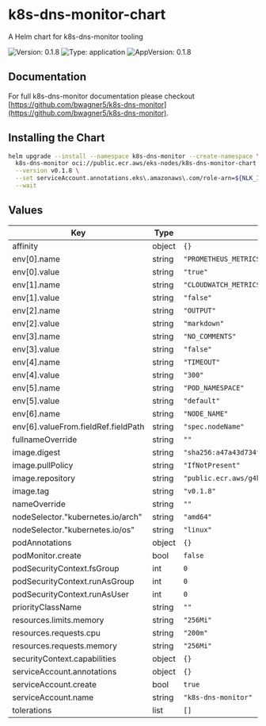 # k8s-dns-monitor-chart

A Helm chart for k8s-dns-monitor tooling

![Version: 0.1.8](https://img.shields.io/badge/Version-0.1.8-informational?style=flat-square) ![Type: application](https://img.shields.io/badge/Type-application-informational?style=flat-square) ![AppVersion: 0.1.8](https://img.shields.io/badge/AppVersion-0.1.8-informational?style=flat-square)

## Documentation

For full k8s-dns-monitor documentation please checkout [https://github.com/bwagner5/k8s-dns-monitor](https://github.com/bwagner5/k8s-dns-monitor).

## Installing the Chart

```bash
helm upgrade --install --namespace k8s-dns-monitor --create-namespace \
  k8s-dns-monitor oci://public.ecr.aws/eks-nodes/k8s-dns-monitor-chart \
  --version v0.1.8 \
  --set serviceAccount.annotations.eks\.amazonaws\.com/role-arn=${NLK_IAM_ROLE_ARN} \
  --wait
```

## Values

| Key | Type | Default | Description |
|-----|------|---------|-------------|
| affinity | object | `{}` |  |
| env[0].name | string | `"PROMETHEUS_METRICS"` |  |
| env[0].value | string | `"true"` |  |
| env[1].name | string | `"CLOUDWATCH_METRICS"` |  |
| env[1].value | string | `"false"` |  |
| env[2].name | string | `"OUTPUT"` |  |
| env[2].value | string | `"markdown"` |  |
| env[3].name | string | `"NO_COMMENTS"` |  |
| env[3].value | string | `"false"` |  |
| env[4].name | string | `"TIMEOUT"` |  |
| env[4].value | string | `"300"` |  |
| env[5].name | string | `"POD_NAMESPACE"` |  |
| env[5].value | string | `"default"` |  |
| env[6].name | string | `"NODE_NAME"` |  |
| env[6].valueFrom.fieldRef.fieldPath | string | `"spec.nodeName"` |  |
| fullnameOverride | string | `""` |  |
| image.digest | string | `"sha256:a47a43d734f65ff3907950a21a0afbbd2056830465dffde701455a09e871a6b0"` |  |
| image.pullPolicy | string | `"IfNotPresent"` |  |
| image.repository | string | `"public.ecr.aws/g4k0u1s2/k8s-dns-monitor"` |  |
| image.tag | string | `"v0.1.8"` |  |
| nameOverride | string | `""` |  |
| nodeSelector."kubernetes.io/arch" | string | `"amd64"` |  |
| nodeSelector."kubernetes.io/os" | string | `"linux"` |  |
| podAnnotations | object | `{}` |  |
| podMonitor.create | bool | `false` |  |
| podSecurityContext.fsGroup | int | `0` |  |
| podSecurityContext.runAsGroup | int | `0` |  |
| podSecurityContext.runAsUser | int | `0` |  |
| priorityClassName | string | `""` |  |
| resources.limits.memory | string | `"256Mi"` |  |
| resources.requests.cpu | string | `"200m"` |  |
| resources.requests.memory | string | `"256Mi"` |  |
| securityContext.capabilities | object | `{}` |  |
| serviceAccount.annotations | object | `{}` |  |
| serviceAccount.create | bool | `true` |  |
| serviceAccount.name | string | `"k8s-dns-monitor"` |  |
| tolerations | list | `[]` |  |

